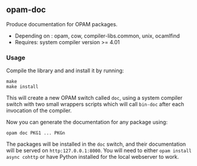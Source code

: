 ## opam-doc

Produce documentation for OPAM packages.

* Depending on : opam, cow, compiler-libs.common, unix, ocamlfind
* Requires: system compiler version >= 4.01

### Usage

Compile the library and and install it by running:

```
make
make install
```

This will create a new OPAM switch called `doc`, using a system
compiler switch with two small wrappers scripts which will call
`bin-doc` after each invocation of the compiler.

Now you can generate the documentation for any package using:

```
opam doc PKG1 ... PKGn
```

The packages will be installed in the `doc` switch, and their
documentation will be served on `http:127.0.0.1:8000`.  You will
need to either `opam install async cohttp` or have Python
installed for the local webserver to work.
